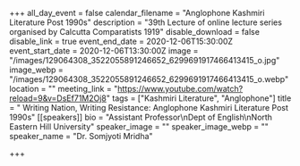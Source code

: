 +++
all_day_event = false
calendar_filename = "Anglophone Kashmiri Literature Post 1990s"
description = "39th Lecture of online lecture series organised by Calcutta Comparatists 1919"
disable_download = false
disable_link = true
event_end_date = 2020-12-06T15:30:00Z
event_start_date = 2020-12-06T13:30:00Z
image = "/images/129064308_3522055891246652_6299691917466413415_o.jpg"
image_webp = "/images/129064308_3522055891246652_6299691917466413415_o.webp"
location = ""
meeting_link = "https://www.youtube.com/watch?reload=9&v=DsEf71M2Oj8"
tags = ["Kashmiri Literature", "Anglophone"]
title = " Writing Nation, Writing Resistance: Anglophone Kashmiri Literature Post 1990s"
[[speakers]]
bio = "Assistant Professor\nDept of English\nNorth Eastern Hill University"
speaker_image = ""
speaker_image_webp = ""
speaker_name = "Dr. Somjyoti Mridha"

+++
